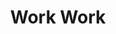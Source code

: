 ---
layout: post
type: pic
title: Work Work
desc: :-)
imgSrc: /public/post_img/workwork.jpg
location: Plycode, Melbourne
---